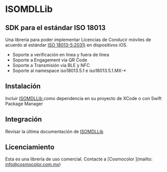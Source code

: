 
# ISOMDLLib
## SDK para el estándar ISO 18013

Una librería para poder implementar Licencias de Conducir móviles de acuerdo al estándar  [ISO 18013-5:2031)](https://www.iso.org/standard/69084.html) en dispositivos iOS. 

- Soporte a verificación en línea y fuera de línea
- Soporte a Engagement vía QR Code
- Soporte a Transmisión vía BLE y NFC
- Soporte al namespace iso18013.5.1 e iso18013.5.1.MX-*

## Instalación 

Incluir  [ISOMDLLib ](https://github.com/cosmocolor/ISOMDLLib) como dependencia en su proyecto de XCode o con Swift Package Manager

## Integración

Revisar la última documentación de   [ISOMDLLib ](https://doc.ios.mdl.licenciamanejo.com/) 

## Licenciamiento

Esta es una librería de uso comercial. Contacte a [Cosmocolor ](mailto: info@cosmocolor.com.mx) 

